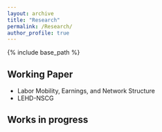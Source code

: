```yaml
---
layout: archive
title: "Research"
permalink: /Research/
author_profile: true
---
```


{% include base_path %}


## Working Paper
* Labor Mobility, Earnings, and Network Structure
* LEHD-NSCG

## Works in progress
  
